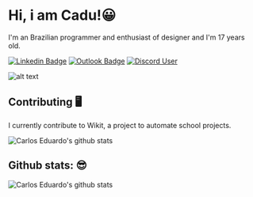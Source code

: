  # Hi, i am Cadu!😀

I'm an Brazilian programmer and 
enthusiast of designer  and I'm 17 years old.

[![Linkedin Badge](https://img.shields.io/static/v1?message=Carlos%20%45duardo&logo=linkedin&labelColor=grey&color=grey&logoColor=white&label=%20)](https://www.linkedin.com/in/carlos-eduardo-2884321bb/) [![Outlook Badge](https://img.shields.io/static/v1?message=caducadusantos1@outlook.com&logo=Gmail&labelColor=grey&color=grey&logoColor=white&label=%20)](mailto:caducadusantos1@outlook.com) [![Discord User](https://img.shields.io/static/v1?message=carlinhos%20%236099&logo=discord&labelColor=2C2F33&color=2C2F33&logoColor=white&label=%20)](https://discord.com/users/455174170729512982)

![alt text](https://i.pinimg.com/originals/f8/3e/4d/f83e4d82b0e73bfd9753ebddfd0fd743.gif)



## Contributing 🖥️

I currently contribute to Wikit, a project to automate school projects.

![Carlos Eduardo's github stats](https://github-readme-stats.vercel.app/api/pin/?username=Caduzzin&repo=Wikit&theme=dark)


## Github stats: 😎
![Carlos Eduardo's github stats](https://github-readme-stats.vercel.app/api?username=Caduzzin&hide=["issues"]&&theme=dark)





